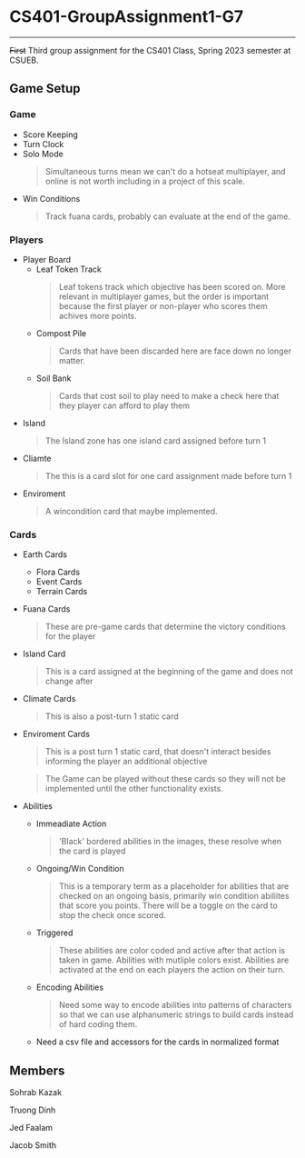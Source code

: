 # CS401-GroupAssignment1-G7

---

~~First~~ Third group assignment for the CS401 Class, Spring 2023 semester at CSUEB.

Game Setup
---
### Game
- Score Keeping
- Turn Clock
- Solo Mode
  > Simultaneous turns mean we can't do a hotseat multiplayer, and online is not worth including in a project of this scale.
- Win Conditions
    > Track fuana cards, probably can evaluate at the end of the game.
  
### Players
- Player Board
  - Leaf Token Track
    > Leaf tokens track which objective has been scored on. More relevant in multiplayer games, but the order is important because the first player or non-player who scores them achives more points.
  - Compost Pile
    > Cards that have been discarded here are face down no longer matter.
  - Soil Bank
    > Cards that cost soil to play need to make a check here that they player can afford to play them
- Island
    > The Island zone has one island card assigned before turn 1
- Cliamte
    > The this is a card slot for one card assignment made before turn 1
- Enviroment
    > A wincondition card that maybe implemented.
  
### Cards
- Earth Cards
  - Flora Cards
  - Event Cards
  - Terrain Cards
- Fuana Cards
  > These are pre-game cards that determine the victory conditions for the player
- Island Card
    > This is a card assigned at the beginning of the game and does not change after 
- Climate Cards
  > This is also a post-turn 1 static card
- Enviroment Cards
  > This is a post turn 1 static card, that doesn't interact besides informing the player an additional objective

    > The Game can be played without these cards so they will not be implemented until the other functionality exists.
- Abilities
  - Immeadiate Action
    > 'Black' bordered abilities in the images, these resolve when the card is played
  - Ongoing/Win Condition
    > This is a temporary term as a placeholder for abilities that are checked on an ongoing basis, primarily win condition abiliites that score you points. There will be a toggle on the card to stop the check once scored.
  - Triggered
    > These abilities are color coded and active after that action is taken in game.  Abilities with mutliple colors exist.  Abilities are activated at the end on each players the action on their turn.
  - Encoding Abilities
    > Need some way to encode abilities into patterns of characters so that we can use alphanumeric strings to build cards instead of hard coding them.
  - Need a csv file and accessors for the cards in normalized format
  

## Members
Sohrab Kazak

Truong Dinh

Jed Faalam

Jacob Smith
